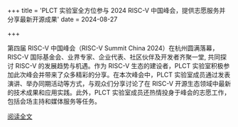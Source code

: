 +++
title = 'PLCT 实验室全方位参与 2024 RISC-V 中国峰会，提供志愿服务并分享最新开源成果'
date = 2024-08-27

+++

第四届 RISC-V 中国峰会（RISC-V Summit China 2024）在杭州圆满落幕，RISC-V 国际基金会、业界专家、企业代表、社区伙伴及开发者齐聚一堂, 共同探讨 RISC-V 的发展趋势与机遇。作为 RISC-V 生态的建设者，PLCT 实验室积极参加此次峰会并带来了众多精彩的分享。在本次峰会中，PLCT 实验室成员通过发表演讲、举办同期活动等方式，与观众们分享讨论了在 RISC-V 开源生态领域中最新的技术成果和应用实践。此外，PLCT 实验室成员还热情投身于峰会的志愿工作，包括会场主持和媒体服务等任务。

[阅读全文](https://mp.weixin.qq.com/s/IIHZl1MW6kHq3PYEwzuZ6w)

